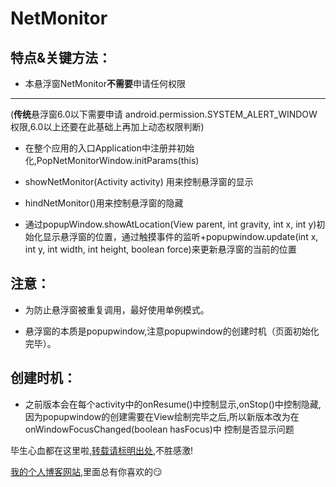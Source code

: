 # NetMonitor 

## 特点&关键方法：
    
  + 本悬浮窗NetMonitor**不需要**申请任何权限 
  ---
  (**传统**悬浮窗6.0以下需要申请 android.permission.SYSTEM_ALERT_WINDOW 权限,6.0以上还要在此基础上再加上动态权限判断)
  
  + 在整个应用的入口Application中注册并初始化,PopNetMonitorWindow.initParams(this)
  
  + showNetMonitor(Activity activity) 用来控制悬浮窗的显示
  
  + hindNetMonitor()用来控制悬浮窗的隐藏
  
  + 通过popupWindow.showAtLocation(View parent, int gravity, int x, int y)初始化显示悬浮窗的位置，通过触摸事件的监听+popupwindow.update(int x, int y, int width, int height, boolean force)来更新悬浮窗的当前的位置

   ## 注意：
    
   + 为防止悬浮窗被重复调用，最好使用单例模式。
   
   + 悬浮窗的本质是popupwindow,注意popupwindow的创建时机（页面初始化完毕）。

   ## 创建时机：
    
  + 之前版本会在每个activity中的onResume()中控制显示,onStop()中控制隐藏,因为popupwindow的创建需要在View绘制完毕之后,所以新版本改为在onWindowFocusChanged(boolean hasFocus)中
  控制是否显示问题
  
  
  毕生心血都在这里啦,[转载请标明出处](https://github.com/PrettyAnt/NetMonitor),不胜感激!  
  
  [我的个人博客网站](https://prettyant.com/),里面总有你喜欢的😏
